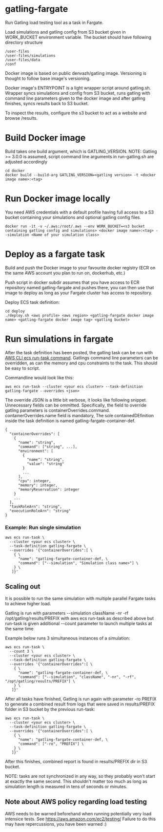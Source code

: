 # gatling-fargate
Run Gatling load testing tool as a task in Fargate.

Load simulations and gatling config from S3 bucket given in WORK_BUCKET environment variable. The bucket should have following directory structure

```
/user-files
/user-files/simulations
/user-files/data
/conf
```

Docker image is based on public denvazh/gatling image. Versioning is thought to follow base image's versioning.

Docker image's ENTRYPOINT is a light wrapper script around gatling.sh. Wrapper syncs simulations and config from S3 bucket, runs gatling with command line parameters given to the docker image and after gatling finishes, syncs results back to S3 bucket.

To inspect the results, configure the s3 bucket to act as a website and browse /results.

Build Docker image
===
Build takes one build argument, which is GATLING_VERSION. NOTE: Gatling >= 3.0.0 is assumed, script command line arguments in run-gatling.sh are adjusted accordingly 

```
cd docker
docker build --build-arg GATLING_VERSION=<gatling version> -t <docker image name>:<tag>
```

Run Docker image locally
===

You need AWS credentials with a default profile having full access to a S3 bucket containing your simulations and optional gatling config files.

 ```
 docker run -it -v ~/.aws:/root/.aws --env WORK_BUCKET=<s3 bucket containing gatling config and simulations> <docker image name>:<tag> --simulation <Name of your simulation class>
 ```

Deploy as a fargate task
===
Build and push the Docker image to your favourite docker registry (ECR on the same AWS account you plan to run on, dockerhub, etc.)

Push script in docker subdir assumes that you have access to ECR repository named gatling-fargate and pushes there, you can then use that image to deploy as long as your Fargate cluster has access to repository.

Deploy ECS task definition:
```
cd deploy
./deploy.sh <aws profile> <aws region> <gatling-fargate docker image name> <gatling-fargate docker image tag> <gatling bucket>
```

Run simulations in fargate
===

After the task definition has been posted, the gatling task can be run with [AWS CLI ecs run-task command](https://docs.aws.amazon.com/cli/latest/reference/ecs/run-task.html). Gatlings command line parameters can be overridden, as can the memory and cpu constraints to the task. This should be easy to script.

Commandline would look like this:

```
aws ecs run-task --cluster <your ecs cluster> --task-definition gatling-fargate --overrides <json>
```

The override JSON is a little bit verbose, it looks like following snippet. Unnecessary fields can be ommitted. Specifically, the field to override gatling parameters is containerOverrides.command. containerOverrides.name field is mandatory, The sole containedDEfinition inside the task definition is named gatling-fargate-container-def.

```
{
  "containerOverrides": [
    {
      "name": "string",
      "command": ["string", ...],
      "environment": [
        {
          "name": "string",
          "value": "string"
        }
        ...
      ],
      "cpu": integer,
      "memory": integer,
      "memoryReservation": integer
    }
    ...
  ],
  "taskRoleArn": "string",
  "executionRoleArn": "string"
}
```

### Example: Run single simulation

```
aws ecs run-task \
  --cluster <your ecs cluster> \
  --task-definition gatling-fargate \
  --overrides '{"containerOverrides":[ \
    { \
      "name": "gatling-fargate-container-def, \
      "command": ["--simulation", "Simulation class name>"] \
    } \
   ]}'
```

## Scaling out

It is possible to run the same simulation with multiple parallel Fargate tasks to achieve higher load.
 
Gatling is run with parameters --simulation className -nr -rf /opt/gatling/results/PREFIX with aws ecs run-task as described above but run-task is given additional --count parameter to launch multiple tasks at the same time

Example below runs 3 simultaneous instances of a simulation:

```
aws ecs run-task \
  --count 3 \
  --cluster <your ecs cluster> \
  --task-definition gatling-fargate \
  --overrides '{"containerOverrides":[ \
    { \
      "name": "gatling-fargate-container-def, \
      "command": ["--simulation", "className", "-nr", "-rf", "/opt/gatling/results/PREFIX"] \
    } \
   ]}'
```

After all tasks have finished, Gatling is run again with parameter -ro PREFIX to generate a combined result from logs that were saved in results/PREFIX folder in S3 bucket by the previous run-task:

```
aws ecs run-task \
  --cluster <your ecs cluster> \
  --task-definition gatling-fargate \
  --overrides '{"containerOverrides":[ \
    { \
      "name": "gatling-fargate-container-def, \
      "command": ["-ro", "PREFIX"] \
    } \
   ]}'
```

After this finishes, combined report is found in results/PREFIX dir in S3 bucket.

NOTE: tasks are not synchronized in any way, so they probably won't start at exactly the same second. This shouldn't matter too much as long as simulation length is measured in tens of seconds or minutes.

## Note about AWS policy regarding load testing

AWS needs to be warned beforehand when running potentially very load intensice tests. See https://aws.amazon.com/ec2/testing/ Failure to do this may have repercussions, you have been warned :)
